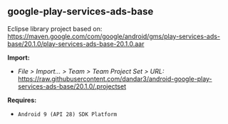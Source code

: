 ## google-play-services-ads-base

Eclipse library project based on:<br/>
https://maven.google.com/com/google/android/gms/play-services-ads-base/20.1.0/play-services-ads-base-20.1.0.aar

**Import:**
- _File > Import... > Team > Team Project Set > URL:_<br/>
  https://raw.githubusercontent.com/dandar3/android-google-play-services-ads-base/20.1.0/.projectset

**Requires:**
- `Android 9 (API 28) SDK Platform`